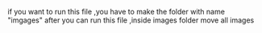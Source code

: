 if you want to run this file ,you have to make the folder with name "imgages" after you can run this file ,inside images folder move all images
